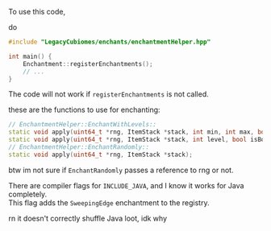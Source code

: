 To use this code,

do

```c++
#include "LegacyCubiomes/enchants/enchantmentHelper.hpp"

int main() {
    Enchantment::registerEnchantments();
    // ...
}
```
The code will not work if ``registerEnchantments`` is not called.

these are the functions to use for enchanting:

```c++
// EnchantmentHelper::EnchantWithLevels::
static void apply(uint64_t *rng, ItemStack *stack, int min, int max, bool isBook, bool isTreasure);
static void apply(uint64_t *rng, ItemStack *stack, int level, bool isBook, bool isTreasure);
// EnchantmentHelper::EnchantRandomly::
static void apply(uint64_t *rng, ItemStack *stack);
```

btw im not sure if ``EnchantRandomly`` passes a reference to rng or not.

There are compiler flags for ``INCLUDE_JAVA``, and I know it works for Java completely.
<br>
This flag adds the ``SweepingEdge`` enchantment to the registry.

rn it doesn't correctly shuffle Java loot, idk why